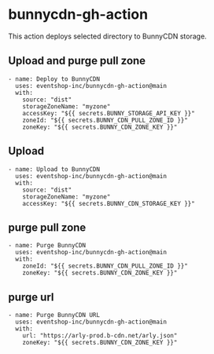# bunnycdn-gh-action

This action deploys selected directory to BunnyCDN storage.


## Upload and purge pull zone
````
- name: Deploy to BunnyCDN
  uses: eventshop-inc/bunnycdn-gh-action@main
  with:
    source: "dist"
    storageZoneName: "myzone"
    accessKey: "${{ secrets.BUNNY_STORAGE_API_KEY }}"
    zoneId: "${{ secrets.BUNNY_CDN_PULL_ZONE_ID }}"
    zoneKey: "${{ secrets.BUNNY_CDN_ZONE_KEY }}"
````

## Upload
````
- name: Upload to BunnyCDN
  uses: eventshop-inc/bunnycdn-gh-action@main
  with:
    source: "dist"
    storageZoneName: "myzone"
    accessKey: "${{ secrets.BUNNY_CDN_STORAGE_KEY }}"
````

##  purge pull zone
````
- name: Purge BunnyCDN
  uses: eventshop-inc/bunnycdn-gh-action@main
  with:
    zoneId: "${{ secrets.BUNNY_CDN_PULL_ZONE_ID }}"
    zoneKey: "${{ secrets.BUNNY_CDN_ZONE_KEY }}"
````

##  purge url
````
- name: Purge BunnyCDN URL
  uses: eventshop-inc/bunnycdn-gh-action@main
  with:
    url: "https://arly-prod.b-cdn.net/arly.json"
    zoneKey: "${{ secrets.BUNNY_CDN_ZONE_KEY }}"
````
